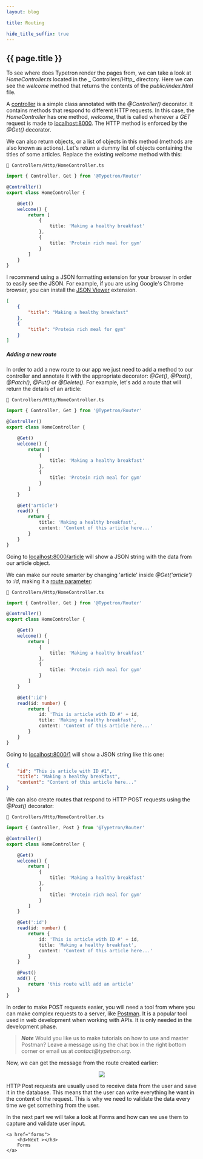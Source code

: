 ```yaml
---
layout: blog

title: Routing

hide_title_suffix: true
---
```


## {{ page.title }}

To see where does Typetron render the pages from, we can take a look at _HomeController.ts_ located in the _
Controllers/Http_ directory. Here we can see the _welcome_ method that returns the contents of the
_public/index.html_ file.

A [controller](/docs/controllers) is a simple class annotated with the _@Controller()_ decorator. It contains methods
that respond to different HTTP requests. In this case, the _HomeController_ has one method, _welcome_, that is called
whenever a _GET_ request is made to [localhost:8000](http://localhost:8000). The HTTP method is enforced by the _@Get()_
decorator.

We can also return objects, or a list of objects in this method (methods are also known as actions). Let's return a
dummy list of objects containing the titles of some articles. Replace the existing _welcome_ method with this:

```file-path
📁 Controllers/Http/HomeController.ts
```

```ts
import { Controller, Get } from '@Typetron/Router'

@Controller()
export class HomeController {

    @Get()
    welcome() {
        return [
            {
                title: 'Making a healthy breakfast'
            },
            {
                title: 'Protein rich meal for gym'
            }
        ]
    }
}
```

I recommend using a JSON formatting extension for your browser in order to easily see the JSON. For example, if you are
using Google's Chrome browser, you can install
the [JSON Viewer](https://chrome.google.com/webstore/detail/json-viewer/gbmdgpbipfallnflgajpaliibnhdgobh)
extension.

```json
[
    {
        "title": "Making a healthy breakfast"
    },
    {
        "title": "Protein rich meal for gym"
    }
]
```

##### Adding a new route

In order to add a new route to our app we just need to add a method to our controller and annotate it with the
appropriate decorator: _@Get()_, _@Post()_, _@Patch()_, _@Put()_ or _@Delete()_. For example, let's add a route that
will return the details of an article:

```file-path
📁 Controllers/Http/HomeController.ts
```

```ts
import { Controller, Get } from '@Typetron/Router'

@Controller()
export class HomeController {

    @Get()
    welcome() {
        return [
            {
                title: 'Making a healthy breakfast'
            },
            {
                title: 'Protein rich meal for gym'
            }
        ]
    }

    @Get('article')
    read() {
        return {
            title: 'Making a healthy breakfast',
            content: 'Content of this article here...'
        }
    }
}
```

Going to [localhost:8000/article](http://localhost:8000/article) will show a JSON string with the data from our article
object.

We can make our route smarter by changing 'article' inside _@Get('article')_ to _:id_, making it a
[route parameter](/docs/controllers#route-parameters):

```file-path
📁 Controllers/Http/HomeController.ts
```

```ts
import { Controller, Get } from '@Typetron/Router'

@Controller()
export class HomeController {

    @Get()
    welcome() {
        return [
            {
                title: 'Making a healthy breakfast'
            },
            {
                title: 'Protein rich meal for gym'
            }
        ]
    }

    @Get(':id')
    read(id: number) {
        return {
            id: 'This is article with ID #' + id,
            title: 'Making a healthy breakfast',
            content: 'Content of this article here...'
        }
    }
}
```

Going to [localhost:8000/1](http://localhost:8000/1) will show a JSON string like this one:

```json
{
    "id": "This is article with ID #1",
    "title": "Making a healthy breakfast",
    "content": "Content of this article here..."
}
```

We can also create routes that respond to HTTP POST requests using the _@Post()_ decorator:

```file-path
📁 Controllers/Http/HomeController.ts
```

```ts
import { Controller, Post } from '@Typetron/Router'

@Controller()
export class HomeController {

    @Get()
    welcome() {
        return [
            {
                title: 'Making a healthy breakfast'
            },
            {
                title: 'Protein rich meal for gym'
            }
        ]
    }

    @Get(':id')
    read(id: number) {
        return {
            id: 'This is article with ID #' + id,
            title: 'Making a healthy breakfast',
            content: 'Content of this article here...'
        }
    }

    @Post()
    add() {
        return 'this route will add an article'
    }
}
```

In order to make POST requests easier, you will need a tool from where you can make complex requests to a server, like
[Postman](https://getpostman.com/). It is a popular tool used in web development when working with APIs. It is only
needed in the development phase.

> _**Note**_ Would you like us to make tutorials on how to use and master Postman? Leave a message using the
> chat box in the right bottom corner or email us at _contact@typetron.org_.

Now, we can get the message from the route created earlier:

<p align="center" class="window">
  <img src="/images/tutorials/blog/post-request.jpg" />
</p>

HTTP Post requests are usually used to receive data from the user and save it in the database. This means that the user
can write everything he want in the content of the request. This is why we need to validate the data every time we get
something from the user.


<div class="tutorial-next-page">
    In the next part we will take a look at Forms and how can we use them to capture and validate user input. 

    <a href="forms">
        <h3>Next ></h3>
        Forms
    </a>

</div>
